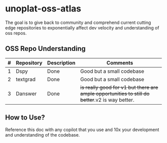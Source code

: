 # unoplat-oss-atlas
The goal is to give back to community and comprehend current cutting edge repositories to exponentially affect dev velocity and understanding of oss repos.


## OSS Repo Understanding

| #   | Repository | Description | Comments                |
|-----|------------|-------------|-------------------------|
| 1   | Dspy       | Done         |   Good but a small codebase   |
| 2   | textgrad   | Done        | Good but a small codebase |
| 3   | Danswer    | Done | ~~is really good for v1 but there are ample opportunities to still do better~~.v2 is way better.

## How to Use?

Reference this doc with any copilot that you use and 10x your development and understanding of the codebase.

